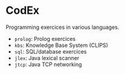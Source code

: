 # CodEx

Programming exercices in various languages.

* `prolog`: Prolog exercices
* `kbs`: Knowledge Base System (CLIPS)
* `sql`: SQL/database exercices
* `jlex`: Java lexical scanner
* `jtcp`: Java TCP networking
